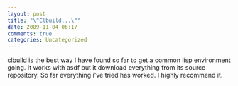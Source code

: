 ```yaml
---
layout: post
title: "\"Clbuild...\""
date: 2009-11-04 06:17
comments: true
categories: Uncategorized
---
```

[clbuild](http://common-lisp.net/project/clbuild/) is the best way I have found so far to get a common lisp environment going. It works with asdf but it download everything from its source repository. So far everything i've tried has worked. I highly recommend it.
